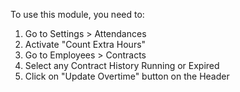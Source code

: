 To use this module, you need to:

1. Go to Settings > Attendances
2. Activate "Count Extra Hours"
3. Go to Employees > Contracts
4. Select any Contract History Running or Expired
5. Click on "Update Overtime" button on the Header
